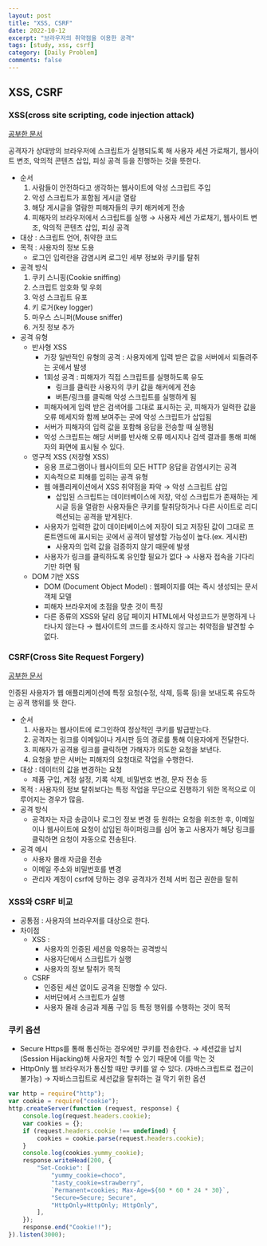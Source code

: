 ```yaml
---
layout: post
title: "XSS, CSRF"
date: 2022-10-12
excerpt: "브라우저의 취약점을 이용한 공격"
tags: [study, xss, csrf]
category: [Daily Problem]
comments: false
---
```


## XSS, CSRF

### XSS(cross site scripting, code injection attack)

[공부한 문서](https://nordvpn.com/ko/blog/xss-attack/)

공격자가 상대방의 브라우저에 스크립트가 실행되도록 해 사용자 세션 가로채기, 웹사이트 변조, 악의적 콘텐츠 삽입, 피싱 공격 등을 진행하는 것을 뜻한다.

-   순서
    1. 사람들이 안전하다고 생각하는 웹사이트에 악성 스크립트 주입
    2. 악성 스크립트가 포함됨 게시글 열람
    3. 해당 게시글을 열람한 피해자들의 쿠키 해커에게 전송
    4. 피해자의 브라우저에서 스크립트를 실행 → 사용자 세션 가로채기, 웹사이트 변조, 악의적 콘텐츠 삽입, 피싱 공격
-   대상 : 스크립트 언어, 취약한 코드
-   목적 : 사용자의 정보 도용
    -   로그인 입력란을 감염시켜 로그인 세부 정보와 쿠키를 탈취
-   공격 방식
    1. 쿠키 스니핑(Cookie sniffing)
    2. 스크립트 암호화 및 우회
    3. 악성 스크립트 유포
    4. 키 로거(key logger)
    5. 마우스 스니퍼(Mouse sniffer)
    6. 거짓 정보 추가
-   공격 유형
    -   반사형 XSS
        -   가장 일반적인 유형의 공격 : 사용자에게 입력 받은 값을 서버에서 되돌려주는 곳에서 발생
        -   1회성 공격 : 피해자가 직접 스크립트를 실행하도록 유도
            -   링크를 클릭한 사용자의 쿠키 값을 해커에게 전송
            -   버튼/링크를 클릭해 악성 스크립트를 실행하게 됨
        -   피해자에게 입력 받은 검색어를 그대로 표시하는 곳, 피해자가 일력한 값을 오류 메세지와 함께 보여주는 곳에 악성 스크립트가 삽입됨
        -   서버가 피해자의 입력 값을 포함해 응답을 전송할 때 실행됨
        -   악성 스크립트는 해당 서버를 반사해 오류 메시지나 검색 결과를 통해 피해자의 화면에 표시될 수 있다.
    -   영구적 XSS (저장형 XSS)
        -   응용 프로그램이나 웹사이트의 모든 HTTP 응답을 감염시키는 공격
        -   지속적으로 피해를 입히는 공격 유형
        -   웹 애플리케이션에서 XSS 취약점을 파악 → 악성 스크립트 삽입
            -   삽입된 스크립트는 데이터베이스에 저장, 악성 스크립트가 존재하는 게시글 등을 열람한 사용자들은 쿠키를 탈취당하거나 다른 사이트로 리디렉션되는 공격을 받게된다.
        -   사용자가 입력한 값이 데이터베이스에 저장이 되고 저장된 값이 그대로 프론트엔드에 표시되는 곳에서 공격이 발생할 가능성이 높다.(ex. 게시판)
            -   사용자의 입력 값을 검증하지 않기 때문에 발생
        -   사용자가 링크를 클릭하도록 유인할 필요가 없다 → 사용자 접속을 기다리기만 하면 됨
    -   DOM 기반 XSS
        -   DOM (Document Object Model) : 웹페이지를 여는 즉시 생성되는 문서 객체 모델
        -   피해자 브라우저에 초점을 맞춘 것이 특징
        -   다른 종류의 XSS와 달리 응답 페이지 HTML에서 악성코드가 분명하게 나타나지 않는다 → 웹사이트의 코드를 조사하지 않고는 취약점을 발견할 수 없다.

### CSRF(Cross Site Request Forgery)

[공부한 문서](https://nordvpn.com/ko/blog/csrf/)

인증된 사용자가 웹 애플리케이션에 특정 요청(수정, 삭제, 등록 등)을 보내도록 유도하는 공격 행위를 뜻 한다.

-   순서
    1. 사용자는 웹사이트에 로그인하여 정상적인 쿠키를 발급받는다.
    2. 공격자는 링크를 이메일이나 게시판 등의 경로를 통해 이용자에게 전달한다.
    3. 피해자가 공격용 링크를 클릭하면 가해자가 의도한 요청을 보낸다.
    4. 요청을 받은 서버는 피해자의 요청대로 작업을 수행한다.
-   대상 : 데이터의 값을 변경하는 요청
    -   제품 구입, 계정 설정, 기록 삭제, 비밀번호 변경, 문자 전송 등
-   목적 : 사용자의 정보 탈취보다는 특정 작업을 무단으로 진행하기 위한 목적으로 이루어지는 경우가 많음.
-   공격 방식
    -   공격자는 자금 송금이나 로그인 정보 변경 등 원하는 요청을 위조한 후, 이메일이나 웹사이트에 요청이 삽입된 하이퍼링크를 심어 놓고 사용자가 해당 링크를 클릭하면 요청이 자동으로 전송된다.
-   공격 예시
    -   사용자 몰래 자금을 전송
    -   이메일 주소와 비밀번호를 변경
    -   관리자 계정이 csrf에 당하는 경우 공격자가 전체 서버 접근 권한을 탈취

### XSS와 CSRF 비교

-   공통점 : 사용자의 브라우저를 대상으로 한다.
-   차이점
    -   XSS :
        -   사용자의 인증된 세션을 악용하는 공격방식
        -   사용자단에서 스크립트가 실행
        -   사용자의 정보 탈취가 목적
    -   CSRF
        -   인증된 세션 없이도 공격을 진행할 수 있다.
        -   서버단에서 스크립트가 실행
        -   사용자 몰래 송금과 제품 구입 등 특정 행위를 수행하는 것이 목적

### 쿠키 옵션

-   Secure
    Https를 통해 통신하는 경우에만 쿠키를 전송한다.
    → 세션값을 납치(Session Hijacking)해 사용자인 척할 수 있기 때문에 이를 막는 것
-   HttpOnly
    웹 브라우저가 통신할 때만 쿠키를 알 수 있다. (자바스크립트로 접근이 불가능)
    → 자바스크립트로 세션값을 탈취하는 걸 막기 위한 옵션

```javascript
var http = require("http");
var cookie = require("cookie");
http.createServer(function (request, response) {
    console.log(request.headers.cookie);
    var cookies = {};
    if (request.headers.cookie !== undefined) {
        cookies = cookie.parse(request.headers.cookie);
    }
    console.log(cookies.yummy_cookie);
    response.writeHead(200, {
        "Set-Cookie": [
            "yummy_cookie=choco",
            "tasty_cookie=strawberry",
            `Permanent=cookies; Max-Age=${60 * 60 * 24 * 30}`,
            "Secure=Secure; Secure",
            "HttpOnly=HttpOnly; HttpOnly",
        ],
    });
    response.end("Cookie!!");
}).listen(3000);
```
